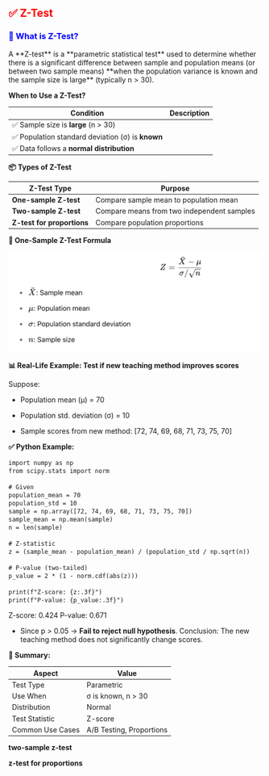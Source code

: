 <h2 style="color:red;">✅ Z-Test</h2>

<h3 style="color:blue;">📌 What is Z-Test?</h3>
A **Z-test** is a **parametric statistical test** used to determine whether there is a significant difference between sample and population means (or between two sample means) **when the population variance is known and the sample size is large** (typically n > 30).

**When to Use a Z-Test?**

| Condition                                        | Description |
| ------------------------------------------------ | ----------- |
| ✅ Sample size is **large** (n > 30)              |             |
| ✅ Population standard deviation (σ) is **known** |             |
| ✅ Data follows a **normal distribution**         |             |


**📦 Types of Z-Test**

| Z-Test Type                | Purpose                                    |
| -------------------------- | ------------------------------------------ |
| **One-sample Z-test**      | Compare sample mean to population mean     |
| **Two-sample Z-test**      | Compare means from two independent samples |
| **Z-test for proportions** | Compare population proportions             |


**🧪 One-Sample Z-Test Formula**

![alt text](../images/ztest1.png)

**📊 Real-Life Example: Test if new teaching method improves scores**

Suppose:

- Population mean (μ) = 70

- Population std. deviation (σ) = 10

- Sample scores from new method: [72, 74, 69, 68, 71, 73, 75, 70]

**✅ Python Example:**

```
import numpy as np
from scipy.stats import norm

# Given
population_mean = 70
population_std = 10
sample = np.array([72, 74, 69, 68, 71, 73, 75, 70])
sample_mean = np.mean(sample)
n = len(sample)

# Z-statistic
z = (sample_mean - population_mean) / (population_std / np.sqrt(n))

# P-value (two-tailed)
p_value = 2 * (1 - norm.cdf(abs(z)))

print(f"Z-score: {z:.3f}")
print(f"P-value: {p_value:.3f}")
```

Z-score: 0.424
P-value: 0.671

- Since p > 0.05 → **Fail to reject null hypothesis**.
  Conclusion: The new teaching method does not significantly change scores.


**📌 Summary:**

| Aspect           | Value                    |
| ---------------- | ------------------------ |
| Test Type        | Parametric               |
| Use When         | σ is known, n > 30       |
| Distribution     | Normal                   |
| Test Statistic   | Z-score                  |
| Common Use Cases | A/B Testing, Proportions |


**two-sample z-test**

**z-test for proportions**



